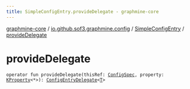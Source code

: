 ```yaml
---
title: SimpleConfigEntry.provideDelegate - graphmine-core
---
```


[graphmine-core](../../index.html) / [io.github.sof3.graphmine.config](../index.html) / [SimpleConfigEntry](index.html) / [provideDelegate](./provide-delegate.html)

# provideDelegate

`operator fun provideDelegate(thisRef: `[`ConfigSpec`](../-config-spec/index.html)`, property: `[`KProperty`](https://kotlinlang.org/api/latest/jvm/stdlib/kotlin.reflect/-k-property/index.html)`<*>): `[`ConfigEntryDelegate`](../-config-entry-delegate/index.html)`<`[`T`](index.html#T)`>`